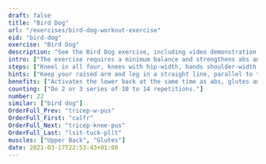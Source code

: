 ```yaml
---
draft: false
title: "Bird Dog"
url: "/exercises/bird-dog-workout-exercise"
eid: "bird-dog"
exercise: "Bird Dog"
description: "See the Bird Dog exercise, including video demonstration, instructions on how-to perform, benefits, activated body parts and related exercises."
intro: ["The exercise requires a minimum balance and strengthens abs and glutes."]
steps: ["Kneel in all four, knees with hip-width, hands shoulder-width.", "Raise one leg so that it stays horizontal to the ground.", "At the same time raise the opposite arm, also to be horizontal to the ground.", "Stay in this position a few seconds and return to the all-four position.", "This is one repetition."]
hints: ["Keep your raised arm and leg in a straight line, parallel to the ground.", "Perform the exercise slowly, play attention to the form."]
benefits: ["Activates the lower back at the same time as abs, glutes and tights."]
counting: ["Do 2 or 3 series of 10 to 14 repetitions."]
number: 22
similar: ["bird dog"]
OrderFull_Prev: "tricep-w-pus"
OrderFull_First: "calfr"
OrderFull_Next: "tricep-knee-pus"
OrderFull_Last: "lsit-tuck-pllt"
muscles: ["Upper Back", "Glutes"]
date: 2021-03-17T22:53:43+01:00
---
```

